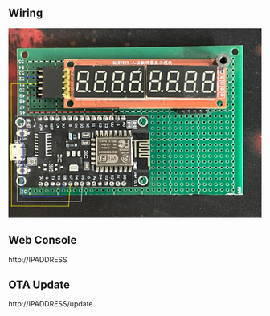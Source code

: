
## Wiring
![wiring](diagram.jpg)

## Web Console
http://IPADDRESS

## OTA Update
http://IPADDRESS/update